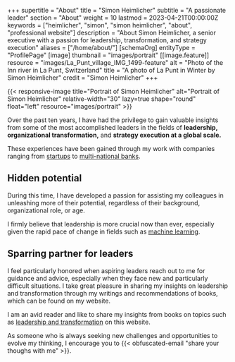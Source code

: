 +++
supertitle = "About"
title = "Simon Heimlicher"
subtitle = "A passionate leader"
section = "About"
weight = 10
lastmod = 2023-04-21T00:00:00Z
keywords = ["heimlicher", "simon", "simon heimlicher", "about", "professional website"]
description = "About Simon Heimlicher, a senior executive with a passion for leadership, transformation, and strategy execution"
aliases = ["/home/about/"]
[schemaOrg]
  entityType = "ProfilePage"
[image]
  thumbnail = "images/portrait"
  [[image.feature]]
    resource = "images/La_Punt_village_IMG_1499-feature"
    alt = "Photo of the Inn river in La Punt, Switzerland"
    title = "A photo of La Punt in Winter by Simon Heimlicher"
    credit = "Simon Heimlicher"
+++

{{< responsive-image title="Portrait of Simon Heimlicher" alt="Portrait of Simon Heimlicher" relative-width="30" lazy=true shape="round" float="left" resource="images/portrait" >}}

Over the past ten years, I have had the privilege to gain valuable insights from some of the most accomplished leaders in the fields of **leadership,** **organizational transformation,** and **strategy execution at a global scale.** 

These experiences have been gained through my work with companies ranging from [startups](https://stimmt.ch/) to [multi-national banks](https://www.ubs.com).

## Hidden potential

During this time, I have developed a passion for assisting my colleagues in unleashing more of their potential, regardless of their background, organizational role, or age.

I firmly believe that leadership is more crucial now than ever, especially given the rapid pace of change in fields such as [machine learning](/research/machine-learning).

## Sparring partner for leaders

I feel particularly honored when aspiring leaders reach out to me for guidance and advice, especially when they face new and particularly difficult situations. I take great pleasure in sharing my insights on leadership and transformation through my writings and recommendations of books, which can be found on my website.

I am an avid reader and like to share my insights from books on topics such as [leadership and transformation](/categories/book) on this website.

As someone who is always seeking new challenges and opportunities to evolve my thinking, I encourage you to {{< obfuscated-email "share your thoughs with me" >}}.

